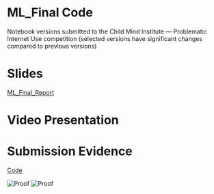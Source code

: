 # ML_Final Code
Notebook versions submitted to the Child Mind Institute — Problematic Internet Use competition (selected versions have significant changes compared to previous versions)
# Slides
[ML_Final_Report](https://www.canva.com/design/DAGZ-9NfxGI/1IUAZyOwu7mek-Q33Y9t2g/edit?fbclid=IwZXh0bgNhZW0CMTAAAR0p7uFyNRq_P8aD0VhQbNWy3UNPaK23TOC40Mqo_SGhkD5NvfA5ecTA5eI_aem_FV3WiVPA2Q1iwXycfGZGIA)
# Video Presentation

# Submission Evidence
  [Code](https://www.kaggle.com/code/nhanntt1911/cmi-lgbm-xgb-cb-v2?scriptVersionId=213895344&fbclid=IwZXh0bgNhZW0CMTAAAR1qoBdlpIRkW0cWNizvLPi8TFJnaU3KTet3LLBMTNdZDyeVt1Q6JyuEMak_aem_i4Nw0yL_hTPnfcNnPJAhUA)


![Proof](https://media.discordapp.net/attachments/971965145192489010/1320465999752986666/467476378_610093895021843_3003255558176216210_n.png?ex=6769b34b&is=676861cb&hm=402c1aecf1306d32e10dabea423e6dbf7d2ef3558cf52fa486c6f74a513ca7a9&=&format=webp&quality=lossless&width=401&height=662)
![Proof](https://cdn.discordapp.com/attachments/971965145192489010/1320466858134212699/image.png?ex=6769b418&is=67686298&hm=2ab6700d92c62e9d5285180ec5774c50820479894c0dec39aa67f0083bb3f568&)
